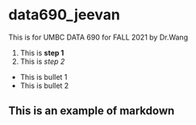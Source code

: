 # data690_jeevan
This is for UMBC DATA 690 for FALL 2021 by Dr.Wang

1. This is **step 1**
2. This is *step 2*

- This is bullet 1
- This is bullet 2

## This is an example of markdown
